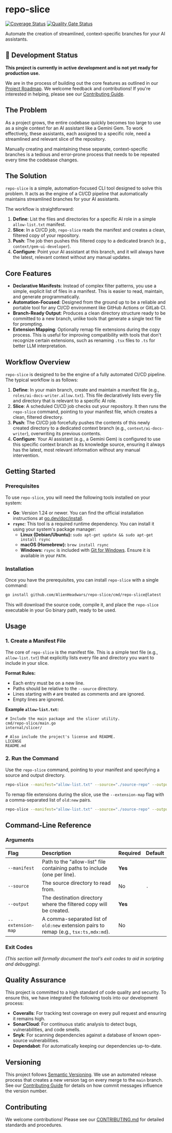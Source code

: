 # repo-slice

[![Coverage Status](https://coveralls.io/repos/github/AlienHeadWars/repo-slice/badge.svg)](https://coveralls.io/github/AlienHeadWars/repo-slice) [![Quality Gate Status](https://sonarcloud.io/api/project_badges/measure?project=AlienHeadWars_repo-slice&metric=alert_status)](https://sonarcloud.io/summary/new_code?id=AlienHeadWars_repo-slice)

Automate the creation of streamlined, context-specific branches for your AI assistants.

## 🚧 Development Status

**This project is currently in active development and is not yet ready for production use.**

We are in the process of building out the core features as outlined in our [Project Roadmap](ROADMAP.md). We welcome feedback and contributions! If you're interested in helping, please see our [Contributing Guide](CONTRIBUTING.md).

## The Problem

As a project grows, the entire codebase quickly becomes too large to use as a single context for an AI assistant like a Gemini Gem. To work effectively, these assistants, each assigned to a specific role, need a streamlined and relevant slice of the repository.

Manually creating and maintaining these separate, context-specific branches is a tedious and error-prone process that needs to be repeated every time the codebase changes.

## The Solution

`repo-slice` is a simple, automation-focused CLI tool designed to solve this problem. It acts as the engine of a CI/CD pipeline that automatically maintains streamlined branches for your AI assistants.

The workflow is straightforward:
1.  **Define**: List the files and directories for a specific AI role in a simple `allow-list.txt` manifest.
2.  **Slice**: In a CI/CD job, `repo-slice` reads the manifest and creates a clean, filtered copy of your repository.
3.  **Push**: The job then pushes this filtered copy to a dedicated branch (e.g., `context/gem-ui-developer`).
4.  **Configure**: Point your AI assistant at this branch, and it will always have the latest, relevant context without any manual updates.

## Core Features

* **Declarative Manifests**: Instead of complex filter patterns, you use a simple, explicit list of files in a manifest. This is easier to read, maintain, and generate programmatically.
* **Automation-Focused**: Designed from the ground up to be a reliable and portable tool for any CI/CD environment like GitHub Actions or GitLab CI.
* **Branch-Ready Output**: Produces a clean directory structure ready to be committed to a new branch, unlike tools that generate a single text file for prompting.
* **Extension Mapping**: Optionally remap file extensions during the copy process. This is useful for improving compatibility with tools that don't recognize certain extensions, such as renaming `.tsx` files to `.ts` for better LLM interpretation.

## Workflow Overview

`repo-slice` is designed to be the engine of a fully automated CI/CD pipeline. The typical workflow is as follows:

1.  **Define**: In your main branch, create and maintain a manifest file (e.g., `roles/ai-docs-writer.allow.txt`). This file declaratively lists every file and directory that is relevant to a specific AI role.
2.  **Slice**: A scheduled CI/CD job checks out your repository. It then runs the `repo-slice` command, pointing to your manifest file, which creates a clean, filtered directory.
3.  **Push**: The CI/CD job forcefully pushes the contents of this newly created directory to a dedicated context branch (e.g., `context/ai-docs-writer`), overwriting its previous contents.
4.  **Configure**: Your AI assistant (e.g., a Gemini Gem) is configured to use this specific context branch as its knowledge source, ensuring it always has the latest, most relevant information without any manual intervention.

## Getting Started

### Prerequisites

To use `repo-slice`, you will need the following tools installed on your system:
* **Go**: Version 1.24 or newer. You can find the official installation instructions at [go.dev/doc/install](https://go.dev/doc/install).
* **`rsync`**: This tool is a required runtime dependency. You can install it using your system's package manager:
    * **Linux (Debian/Ubuntu):** `sudo apt-get update && sudo apt-get install rsync`
    * **macOS (Homebrew):** `brew install rsync`
    * **Windows:** `rsync` is included with [Git for Windows](https://git-scm.com/download/win). Ensure it is available in your `PATH`.

### Installation

Once you have the prerequisites, you can install `repo-slice` with a single command:

```bash
go install github.com/AlienHeadwars/repo-slice/cmd/repo-slice@latest
````

This will download the source code, compile it, and place the `repo-slice` executable in your Go binary path, ready to be used.

## Usage

### 1\. Create a Manifest File

The core of `repo-slice` is the manifest file. This is a simple text file (e.g., `allow-list.txt`) that explicitly lists every file and directory you want to include in your slice.

**Format Rules:**

  * Each entry must be on a new line.
  * Paths should be relative to the `--source` directory.
  * Lines starting with `#` are treated as comments and are ignored.
  * Empty lines are ignored.

**Example `allow-list.txt`:**

```
# Include the main package and the slicer utility.
cmd/repo-slice/main.go
internal/slicer/

# Also include the project's license and README.
LICENSE
README.md
```

### 2\. Run the Command

Use the `repo-slice` command, pointing to your manifest and specifying a source and output directory.

```bash
repo-slice --manifest="allow-list.txt" --source="./source-repo" --output="./sliced-repo"
```

To remap file extensions during the slice, use the `--extension-map` flag with a comma-separated list of `old:new` pairs.

```bash
repo-slice --manifest="allow-list.txt" --source="./source-repo" --output="./sliced-repo" --extension-map="tsx:ts,mdx:md"
```

## Command-Line Reference

### Arguments

| Flag | Description | Required | Default |
| :--- | :--- | :--- | :--- |
| `--manifest` | Path to the "allow-list" file containing paths to include (one per line). | **Yes** | |
| `--source` | The source directory to read from. | No | `.` |
| `--output` | The destination directory where the filtered copy will be created. | **Yes**| |
| `--extension-map` | A comma-separated list of `old:new` extension pairs to remap (e.g., `tsx:ts,mdx:md`). | No | |

### Exit Codes

*(This section will formally document the tool's exit codes to aid in scripting and debugging).*

## Quality Assurance

This project is committed to a high standard of code quality and security. To ensure this, we have integrated the following tools into our development process:

* **Coveralls**: For tracking test coverage on every pull request and ensuring it remains high.
* **SonarCloud**: For continuous static analysis to detect bugs, vulnerabilities, and code smells.
* **Snyk**: For scanning dependencies against a database of known open-source vulnerabilities.
* **Dependabot**: For automatically keeping our dependencies up-to-date.

## Versioning

This project follows [Semantic Versioning](https://semver.org/). We use an automated release process that creates a new version tag on every merge to the `main` branch. See our [Contributing Guide](CONTRIBUTING.md#automated-versioning) for details on how commit messages influence the version number.

## Contributing

We welcome contributions! Please see our [CONTRIBUTING.md](CONTRIBUTING.md) for detailed standards and procedures.
